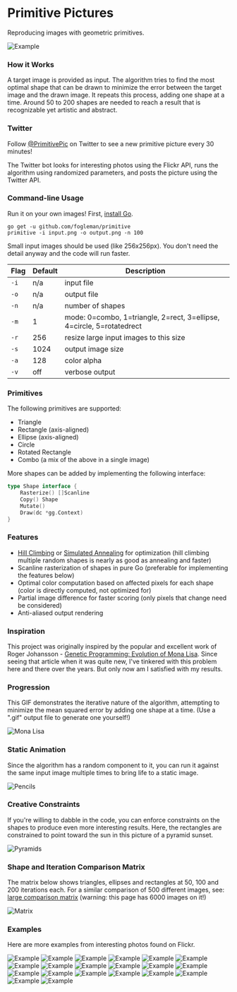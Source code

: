 # Primitive Pictures

Reproducing images with geometric primitives.

![Example](https://www.michaelfogleman.com/static/primitive/examples/16550611738.200.128.4.5.png)

### How it Works

A target image is provided as input. The algorithm tries to find the most optimal shape that can be drawn to minimize the error between the target image and the drawn image. It repeats this process, adding one shape at a time. Around 50 to 200 shapes are needed to reach a result that is recognizable yet artistic and abstract.

### Twitter

Follow [@PrimitivePic](https://twitter.com/PrimitivePic) on Twitter to see a new primitive picture every 30 minutes!

The Twitter bot looks for interesting photos using the Flickr API, runs the algorithm using randomized parameters, and
posts the picture using the Twitter API.

### Command-line Usage

Run it on your own images! First, [install Go](https://golang.org/doc/install).

    go get -u github.com/fogleman/primitive
    primitive -i input.png -o output.png -n 100

Small input images should be used (like 256x256px). You don't need the detail anyway and the code will run faster.

| Flag | Default | Description |
| --- | --- | --- |
| `-i` | n/a | input file |
| `-o` | n/a | output file |
| `-n` | n/a | number of shapes |
| `-m` | 1 | mode: 0=combo, 1=triangle, 2=rect, 3=ellipse, 4=circle, 5=rotatedrect |
| `-r` | 256 | resize large input images to this size |
| `-s` | 1024 | output image size |
| `-a` | 128 | color alpha |
| `-v` | off | verbose output |

### Primitives

The following primitives are supported:

- Triangle
- Rectangle (axis-aligned)
- Ellipse (axis-aligned)
- Circle
- Rotated Rectangle
- Combo (a mix of the above in a single image)

More shapes can be added by implementing the following interface:

```go
type Shape interface {
	Rasterize() []Scanline
	Copy() Shape
	Mutate()
	Draw(dc *gg.Context)
}
```

### Features

- [Hill Climbing](https://en.wikipedia.org/wiki/Hill_climbing) or [Simulated Annealing](https://en.wikipedia.org/wiki/Simulated_annealing) for optimization (hill climbing multiple random shapes is nearly as good as annealing and faster)
- Scanline rasterization of shapes in pure Go (preferable for implementing the features below)
- Optimal color computation based on affected pixels for each shape (color is directly computed, not optimized for)
- Partial image difference for faster scoring (only pixels that change need be considered)
- Anti-aliased output rendering

### Inspiration

This project was originally inspired by the popular and excellent work of Roger Johansson - [Genetic Programming: Evolution of Mona Lisa](https://rogeralsing.com/2008/12/07/genetic-programming-evolution-of-mona-lisa/). Since seeing that article when it was quite new, I've tinkered with this problem here and there over the years. But only now am I satisfied with my results.

### Progression

This GIF demonstrates the iterative nature of the algorithm, attempting to minimize the mean squared error by adding one shape at a time. (Use a ".gif" output file to generate one yourself!)

![Mona Lisa](https://www.michaelfogleman.com/static/primitive/examples/monalisa.gif)

### Static Animation

Since the algorithm has a random component to it, you can run it against the same input image multiple times to bring life to a static image.

![Pencils](https://www.michaelfogleman.com/static/primitive/examples/pencils.gif)

### Creative Constraints

If you're willing to dabble in the code, you can enforce constraints on the shapes to produce even more interesting results. Here, the rectangles are constrained to point toward the sun in this picture of a pyramid sunset.

![Pyramids](https://www.michaelfogleman.com/static/primitive/examples/pyramids.png)

### Shape and Iteration Comparison Matrix

The matrix below shows triangles, ellipses and rectangles at 50, 100 and 200 iterations each. For a similar comparison of 500 different images, see: [large comparison matrix](https://www.michaelfogleman.com/static/primitive/) (warning: this page has 6000 images on it!)

![Matrix](http://i.imgur.com/H5NYpL4.png)

### Examples

Here are more examples from interesting photos found on Flickr.

![Example](https://www.michaelfogleman.com/static/primitive/examples/29167683201.png)
![Example](https://www.michaelfogleman.com/static/primitive/examples/26574286221.200.128.4.1.png)
![Example](https://www.michaelfogleman.com/static/primitive/examples/15011768709.200.128.4.1.png)
![Example](https://www.michaelfogleman.com/static/primitive/examples/27540729075.200.128.4.1.png)
![Example](https://www.michaelfogleman.com/static/primitive/examples/28896874003.png)
![Example](https://www.michaelfogleman.com/static/primitive/examples/20414282102.png)
![Example](https://www.michaelfogleman.com/static/primitive/examples/15199237095.200.128.4.1.png)
![Example](https://www.michaelfogleman.com/static/primitive/examples/11707819764.200.128.4.1.png)
![Example](https://www.michaelfogleman.com/static/primitive/examples/18270231645.200.128.4.3.png)
![Example](https://www.michaelfogleman.com/static/primitive/examples/15705764893.png)
![Example](https://www.michaelfogleman.com/static/primitive/examples/25213252889.png)
![Example](https://www.michaelfogleman.com/static/primitive/examples/15015411870.200.128.4.3.png)
![Example](https://www.michaelfogleman.com/static/primitive/examples/25766500104.png)
![Example](https://www.michaelfogleman.com/static/primitive/examples/27471731151.50.128.4.1.png)
![Example](https://www.michaelfogleman.com/static/primitive/examples/11720700033.200.128.4.3.png)
![Example](https://www.michaelfogleman.com/static/primitive/examples/18782606664.png)
![Example](https://www.michaelfogleman.com/static/primitive/examples/21374478713.png)
![Example](https://www.michaelfogleman.com/static/primitive/examples/15196426112.200.128.4.5.png)
![Example](https://www.michaelfogleman.com/static/primitive/examples/24696847962.png)
![Example](https://www.michaelfogleman.com/static/primitive/examples/18276676312.100.128.4.1.png)
